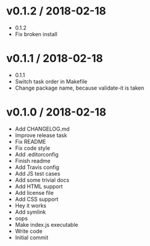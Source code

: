 
v0.1.2 / 2018-02-18
===================

  * 0.1.2
  * Fix broken install

v0.1.1 / 2018-02-18
===================

  * 0.1.1
  * Switch task order in Makefile
  * Change package name, because validate-it is taken

v0.1.0 / 2018-02-18
===================

  * Add CHANGELOG.md
  * Improve release task
  * Fix README
  * Fix code style
  * Add .editorconfig
  * Finish readme
  * Add Travis config
  * Add JS test cases
  * Add some trivial docs
  * Add HTML support
  * Add license file
  * Add CSS support
  * Hey it works
  * Add symlink
  * oops
  * Make index.js executable
  * Write code
  * Initial commit
